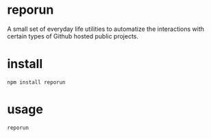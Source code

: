 # reporun

A small set of everyday life utilities to automatize the interactions with certain types of Github hosted public projects.

# install

```npm install reporun```

# usage

```reporun```

